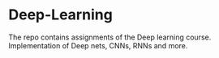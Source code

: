 # Deep-Learning

The repo contains assignments of the Deep learning course. Implementation of Deep nets, CNNs, RNNs and more.
